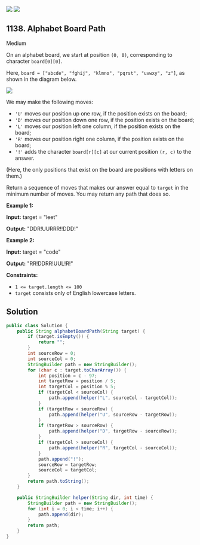 [![](https://img.shields.io/github/stars/javadev/LeetCode-in-Java?label=Stars&style=flat-square)](https://github.com/javadev/LeetCode-in-Java)
[![](https://img.shields.io/github/forks/javadev/LeetCode-in-Java?label=Fork%20me%20on%20GitHub%20&style=flat-square)](https://github.com/javadev/LeetCode-in-Java/fork)

## 1138\. Alphabet Board Path

Medium

On an alphabet board, we start at position `(0, 0)`, corresponding to character `board[0][0]`.

Here, `board = ["abcde", "fghij", "klmno", "pqrst", "uvwxy", "z"]`, as shown in the diagram below.

![](https://assets.leetcode.com/uploads/2019/07/28/azboard.png)

We may make the following moves:

*   `'U'` moves our position up one row, if the position exists on the board;
*   `'D'` moves our position down one row, if the position exists on the board;
*   `'L'` moves our position left one column, if the position exists on the board;
*   `'R'` moves our position right one column, if the position exists on the board;
*   `'!'` adds the character `board[r][c]` at our current position `(r, c)` to the answer.

(Here, the only positions that exist on the board are positions with letters on them.)

Return a sequence of moves that makes our answer equal to `target` in the minimum number of moves. You may return any path that does so.

**Example 1:**

**Input:** target = "leet"

**Output:** "DDR!UURRR!!DDD!"

**Example 2:**

**Input:** target = "code"

**Output:** "RR!DDRR!UUL!R!"

**Constraints:**

*   `1 <= target.length <= 100`
*   `target` consists only of English lowercase letters.

## Solution

```java
public class Solution {
    public String alphabetBoardPath(String target) {
        if (target.isEmpty()) {
            return "";
        }
        int sourceRow = 0;
        int sourceCol = 0;
        StringBuilder path = new StringBuilder();
        for (char c : target.toCharArray()) {
            int position = c - 97;
            int targetRow = position / 5;
            int targetCol = position % 5;
            if (targetCol < sourceCol) {
                path.append(helper("L", sourceCol - targetCol));
            }
            if (targetRow < sourceRow) {
                path.append(helper("U", sourceRow - targetRow));
            }
            if (targetRow > sourceRow) {
                path.append(helper("D", targetRow - sourceRow));
            }
            if (targetCol > sourceCol) {
                path.append(helper("R", targetCol - sourceCol));
            }
            path.append("!");
            sourceRow = targetRow;
            sourceCol = targetCol;
        }
        return path.toString();
    }

    public StringBuilder helper(String dir, int time) {
        StringBuilder path = new StringBuilder();
        for (int i = 0; i < time; i++) {
            path.append(dir);
        }
        return path;
    }
}
```